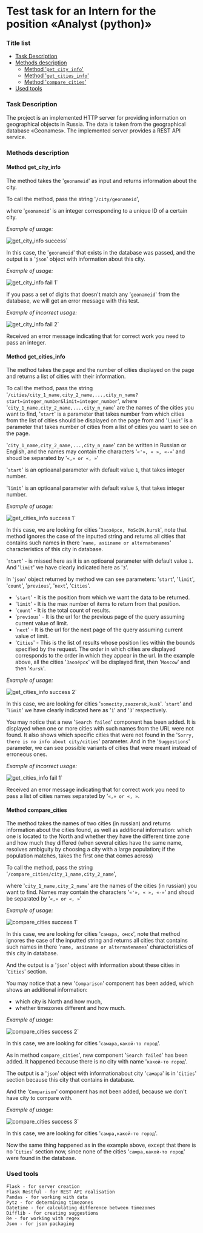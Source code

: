 Test task for an Intern for the position «Analyst (python)»
===

### Title list
* [Task Description](#Task-Description)
* [Methods description](#Methods-description)
    * [Method '`get_city_info`'](#method-get_city_info)
    * [Method '`get_cities_info`'](#Method-get_cities_info)
    * [Method '`compare_cities`'](#Method-compare_cities)
* [Used tools](#Used-tools)


### Task Description

The project is an implemented HTTP server for providing information on geographical objects in Russia. The data is taken from the geographical database «Geonames». The implemented server provides a REST API service.

### Methods description

#### Method get_city_info
The method takes the '`geonameid`' as input and returns information about the city.

To call the method, pass the string  '`/city/geonameid`',

where '`geonameid`' is an integer corresponding to a unique ID of a certain city.

*Example of usage:*

![get_city_info success`](static/images/get_city_info_success.png)

In this case, the '`geonameid`' that exists in the database was passed, and the output is a '`json`' object with information about this city.

*Example of usage:*

![get_city_info fail 1`](static/images/get_city_info_fail1.png)

If you pass a set of digits that doesn't match any '`geonameid`' from the database, we will get an error message with this test.

*Example of incorrect usage:*

![get_city_info fail 2`](static/images/get_city_info_fail2.png)

Received an error message indicating that for correct work you need to pass an integer.

#### Method get_cities_info

The method takes the page and the number of cities  displayed on the page and returns a list of cities with their information.

To call the method, pass the string '`/cities/city_1_name,city_2_name,...,city_n_name?start=integer_number&limit=integer_number`', where '`city_1_name,city_2_name,...,city_n_name`' are the names of the cities you want to find, '`start`' is a parameter that takes number from which cities from the list of cities should be displayed on the page from and '`limit`' is a parameter that takes number of cities from a list of cities you want to see on the page.

'`city_1_name,city_2_name,...,city_n_name`' can be written in Russian or English, and the names may contain the characters '`«'», « », «-»`' and shoud be separated by '`«,» or «, »`'

'`start`' is an optioanal parameter with default value `1`, that takes integer number.

'`limit`' is an optioanal parameter with default value `5`, that takes integer number.

*Example of usage:*

![get_cities_info success 1`](static/images/get_cities_info_success1.png)

In this case, we are looking for cities '`Заозёрск, MoScOW,kursk`', note that method ignores the case of the inputted string and returns all cities that contains such names in there '`name, asiiname or alternatenames`' characteristics of this city in database.

'`start`' - is missed here as it is an optioanal parameter with default value `1`. 
And '`limit`' we have clearly indicated here as '`3`'.

In '`json`' object returned by method we can see parameters:
'`start`', '`limit`', '`count`', '`previous`', '`next`', '`Cities`'.

+ '`start`' - It is the position from which we want the data to be returned.
+ '`limit`' - It is the max number of items to return from that position.
+ '`count`' - It is the total count of results.
+ '`previous`' - It is the url for the previous page of the query assuming current value of limit.
+ '`next`' - It is the url for the next page of the query assuming current value of limit.
+ '`Cities`' - This is the list of results whose position lies within the bounds specified by the request. The order in which cities are displayed corresponds to the order in which they appear in the url. In the example above, all the cities '`Заозёрск`' will be displayed first, then '`Moscow`' and then '`Kursk`'.

*Example of usage:*

![get_cities_info success 2`](static/images/get_cities_info_success2.png)

In this case, we are looking for cities '`somecity,zaozersk,kusk`'.
'`start`' and '`limit`' we have clearly indicated here as '`1`' and '`3`' respectively.

You may notice that a new '`Search failed`' component has been added. It is displayed when one or more cities with such names from the URL were not found. It also shows which specific cities that were not found in the '`Sorry, there is no info about city/cities`' parameter. And in the '`Suggestions`' parameter, we can see possible variants of cities that were meant instead of erroneous ones.

*Example of incorrect usage:*

![get_cities_info fail 1`](static/images/get_cities_info_fail1.png)

Received an error message indicating that for correct work you need to pass a list of cities names separated by '`«,» or «, »`.

#### Method compare_cities

The method takes the names of two cities (in russian) and returns information about the cities found, as well as additional information: which one is located to the North and whether they have the different time zone and how much they differed (when several cities have the same name, resolves ambiguity by choosing a city with a large population; if the population matches, takes the first one that comes across)

To call the method, pass the string
'`/compare_cities/city_1_name,city_2_name`',

where '`city_1_name,city_2_name`' are the names of the cities (in russian) you want to find. Names may contain the characters '`«'», « », «-»`' and shoud be separated by '`«,» or «, »`'

*Example of usage:*

![compare_cities success 1`](static/images/compare_cities_success1.png)

In this case, we are looking for cities '`самара, омск`', note that method ignores the case of the inputted string and returns all cities that contains such names in there '`name, asiiname or alternatenames`' characteristics of this city in database.

And the output is a '`json`' object with information about these cities in '`Cities`' section.

You may notice that a new '`Comparison`' component has been added, which shows an additional information: 
*   which city is North and how much, 
*   whether timezones different and how much.

*Example of usage:*

![compare_cities success 2`](static/images/compare_cities_success2.png)

In this case, we are looking for cities '`самара,какой-то город`'.

As in method `compare_cities`', new component '`Search failed`' has been added. It happened because there is no city with name '`какой-то город`'.

The output is a '`json`' object with informationabout city '`самара`' is in '`Cities`' section because this city that contains in database.

And the '`Comparison`' component has not been added, because we don't have city to compare with.

*Example of usage:*

![compare_cities success 3`](static/images/compare_cities_success3.png)

In this case, we are looking for cities '`самра,какой-то город`'.

Now the same thing happened as in the example above, except that there is no '`Cities`' section now, since none of the cities '`самра,какой-то город`' were found in the database.

### Used tools
    Flask - for server creation
    Flask Restful - for REST API realisation
    Pandas - for working with data
    Pytz - for determining timezones 
    Datetime - for calculating difference between timezones
    Difflib - for creating suggestions
    Re - for working with regex
    Json - for json packaging
